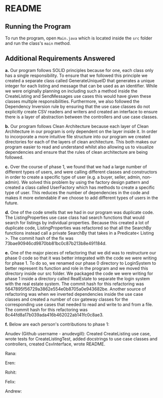 # README

<h2>Running the Program</h2>

To run the program, open `Main.java` which is located inside the `src` folder and run the class's `main` method.

<h2>Additional Requirements Answered</h2>

**a.** Our program follows SOLID principles because for one, each class only has a single responsibility. To ensure that we followed this principle we created a separate class called GenerateUniqueID that generates a unique integer for each listing and message that can be used as an identifier. While we were originally planning on including such a method inside the CreateListing and SendMessages use cases this would have given these classes multiple responsibilities. Furthermore, we also followed the Dependency Inversion rule by ensuring that the use case classes do not explicitly create CSV readers and writers and created an interface to ensure there is a layer of abstraction between the controllers and use case classes.

**b.** Our program follows Clean Architecture because each layer of Clean Architecture in our program is only dependent on the layer inside it. In order to incorporate a more intuitive file structure into our program we created directories for each of the layers of clean architecture. This both makes our program easier to read and understand whilst also allowing us to visualize dependencies and ensure that the rules of clean architecture are being followed.

**c.** Over the course of phase 1, we found that we had a large number of different types of users, and were calling different classes and constructors in order to create a specific type of user (e.g. a buyer, seller, admin, non-admin). We solved this problem by using the factory design pattern and created a class called UserFactory which has methods to create a specific type of user. This reduces the number of dependencies in the code and makes it more extendable if we choose to add different types of users in the future.

**d.** One of the code smells that we had in our program was duplicate code. The ListingProperties use case class had search functions that would search for listings by individual properties. Because this created a lot of duplicate code, ListingProperties was refactored so that all the SearchBy functions instead call a private SearchBy that takes in a Predicate< Listing >. The commit hash of the fix was 73bae90946cd9870bb81bc0c87b213b8e491184d.

**e.** One of the major pieces of refactoring that we did was to restructure our phase 0 code so that it was better integrated with the code we were writing for phase 1. To do so, we renamed our phase 0 directory to LoginSystem to better represent its function and role in the program and we moved this directory inside our src folder. We packaged the code we were writing for phase 1 inside a directory called RealEstate to separate the login system with the real estate system. The commit hash for this refactoring was 5647895f56729a3862e554e0b8705a0e943682be. Another source of refactoring was when we inverted dependencies inside the use case classes and created a number of csv gateway classes for the corresponding use cases that needed to read and write to and from a file. The commit hash for this refactoring was 8c44fd8a17b039ada416b462022ab141fc0c8ae3.

**f.** Below are each person's contributions to phase 1:

Anudev (Github username - anudevgill): Created CreateListing use case, wrote tests for CreateListingTest, added docstrings to use case classes and controllers, created CsvInterface, wrote README.

Rana:

Eren:

Rohit:

Felix:

Andrew:
